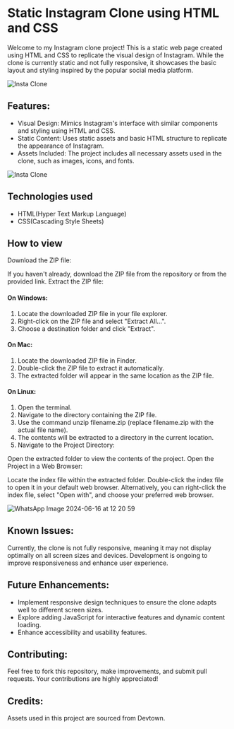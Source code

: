 # Static Instagram Clone using HTML and CSS
Welcome to my Instagram clone project! This is a static web page created using HTML and CSS to replicate the visual design of Instagram. While the clone is currently static and not fully responsive, it showcases the basic layout and styling inspired by the popular social media platform.

![Insta Clone](https://github.com/Iswarya-Singaram/Static_Instagram_Clone/assets/145309713/0cda5add-4e88-4259-afe3-304dfe487528)
## Features:
<ul>
<li>Visual Design: Mimics Instagram's interface with similar components and styling using HTML and CSS.</li>
<li>Static Content: Uses static assets and basic HTML structure to replicate the appearance of Instagram.</li>
<li>Assets Included: The project includes all necessary assets used in the clone, such as images, icons, and fonts.</li>
</ul>

![Insta Clone](https://github.com/Iswarya-Singaram/Static_Instagram_Clone/assets/145309713/1ab18f52-d733-485d-a477-b5152407f6f5)
## Technologies used
<ul>
  <li>HTML(Hyper Text Markup Language)</li>
  <li>CSS(Cascading Style Sheets)</li>
</ul>

## How to view

Download the ZIP file:

If you haven't already, download the ZIP file from the repository or from the provided link.
Extract the ZIP file:

#### On Windows:
<ol>
<li>Locate the downloaded ZIP file in your file explorer.</li>
<li>Right-click on the ZIP file and select "Extract All...".</li>
<li>Choose a destination folder and click "Extract".</li>
</ol>

#### On Mac:
<ol>
<li>Locate the downloaded ZIP file in Finder.</li>
<li>Double-click the ZIP file to extract it automatically.</li>
<li>The extracted folder will appear in the same location as the ZIP file.</li>
</ol>

####  On Linux:
<ol>
<li>Open the terminal.</li>
<li>Navigate to the directory containing the ZIP file.</li>
<li>Use the command unzip filename.zip (replace filename.zip with the actual file name).</li>
<li>The contents will be extracted to a directory in the current location.</li>
<li>Navigate to the Project Directory:</li>
</ol>

Open the extracted folder to view the contents of the project.
Open the Project in a Web Browser:

Locate the index file within the extracted folder.
Double-click the index file to open it in your default web browser.
Alternatively, you can right-click the index file, select "Open with", and choose your preferred web browser.

![WhatsApp Image 2024-06-16 at 12 20 59](https://github.com/Iswarya-Singaram/Static_Instagram_Clone/assets/145309713/99f56b54-7d5a-4bee-aefe-d0a95d42d44a)

## Known Issues:
Currently, the clone is not fully responsive, meaning it may not display optimally on all screen sizes and devices. Development is ongoing to improve responsiveness and enhance user experience.

## Future Enhancements:
<ul>
<li>Implement responsive design techniques to ensure the clone adapts well to different screen sizes.</li>
<li>Explore adding JavaScript for interactive features and dynamic content loading.</li>
<li>Enhance accessibility and usability features.</li>
</ul>

## Contributing:
Feel free to fork this repository, make improvements, and submit pull requests. Your contributions are highly appreciated!

## Credits:
Assets used in this project are sourced from Devtown.


